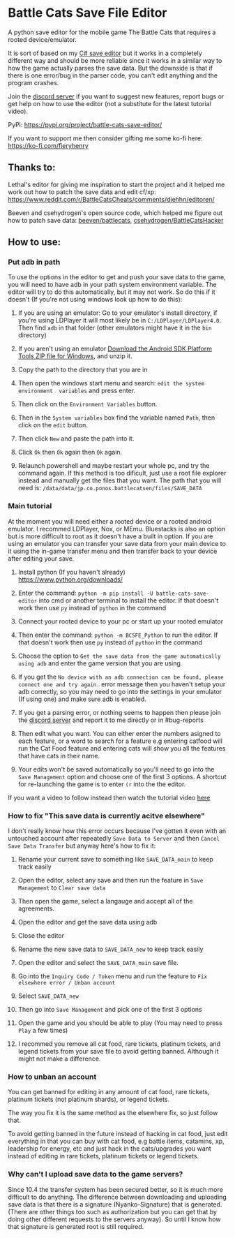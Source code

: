 # Battle Cats Save File Editor

A python save editor for the mobile game The Battle Cats that requires a rooted device/emulator.

It is sort of based on my [C# save editor](https://github.com/fieryhenry/Battle-Cats-Save-File-Editor) but it works in a completely different way and should be more reliable since it works in a similar way to how the game actually parses the save data. But the downside is that if there is one error/bug in the parser code, you can't edit anything and the program crashes.

Join the [discord server](https://discord.gg/DvmMgvn5ZB) if you want to suggest new features, report bugs or get help on how to use the editor (not a substitute for the latest tutorial video).

PyPi: https://pypi.org/project/battle-cats-save-editor/

If you want to support me then consider gifting me some ko-fi here: https://ko-fi.com/fieryhenry

## Thanks to:

Lethal's editor for giving me inspiration to start the
project and it helped me work out how to patch the save data and edit
cf/xp: https://www.reddit.com/r/BattleCatsCheats/comments/djehhn/editoren/

Beeven and csehydrogen's open source code, which helped me figure out how to patch save data: [beeven/battlecats](https://github.com/beeven/battlecats), [csehydrogen/BattleCatsHacker](https://github.com/csehydrogen/BattleCatsHacker)

## How to use:

### Put adb in path

To use the options in the editor to get and push your save data to the game, you will need to have adb in your path system environment variable. The editor will try to do this automatically, but it may not work. So do this if it doesn't (If you're not using windows look up how to do this):

1. If you are using an emulator: Go to your emulator's install directory, if you're
   using LDPlayer it will most likely be in `C:/LDPlayer/LDPlayer4.0`.
   Then find `adb` in that folder (other emulators might have it in the `bin`
    directory)

2. If you aren't using an emulator [Download the Android SDK Platform Tools ZIP file for Windows](https://dl.google.com/android/repository/platform-tools-latest-windows.zip), and unzip it.

3. Copy the path to the directory that you are in

4. Then open the windows start menu and search: `edit the system environment 
   variables` and press enter.

5. Then click on the `Environment Variables` button.

6. Then in the `System variables` box find the variable named `Path`, then 
   click on the `edit` button.

7. Then click `New` and paste the path into it.

8. Click `Ok` then `Ok` again then `Ok` again.

9. Relaunch powershell and maybe restart your whole pc, and try the command
    again.
   If this method is too dificult, just use a root file explorer instead 
   and manually get the files that you want. The path that you will need is:
   `/data/data/jp.co.ponos.battlecatsen/files/SAVE_DATA`

### Main tutorial

At the moment you will need either a rooted device or a rooted android emulator. I recommed LDPlayer, Nox, or MEmu. Bluestacks is also an option but is more difficult to root as it doesn't have a built in option. If you are using an emulator you can transfer your save data from your main device to it using the in-game transfer menu and then transfer back to your device after editing your save.

1. Install python (If you haven't already) https://www.python.org/downloads/

2. Enter the command: `python -m pip install -U battle-cats-save-editor` into cmd or another terminal to install the editor. If that doesn't work then use `py` instead of `python` in the command

3. Connect your rooted device to your pc or start up your rooted emulator

4. Then enter the command: `python -m BCSFE_Python` to run the editor. If that doesn't work then use `py` instead of `python` in the command

5. Choose the option to `Get the save data from the game automatically using adb` and enter the game version that you are using.

6. If you get the `No device with an adb connection can be found, please connect one and try again.` error message then you haven't setup your adb correctly, so you may need to go into the settings in your emulator (If using one) and make sure adb is enabled.

7. If you get a parsing error, or nothing seems to happen then please join the [discord server]((https://discord.gg/DvmMgvn5ZB)) and report it to me directly or in #bug-reports

8. Then edit what you want. You can either enter the numbers asigned to each feature, or a word to search for a feature e.g entering catfood will run the Cat Food feature and entering cats will show you all the features that have cats in their name.

9. Your edits won't be saved automatically so you'll need to go into the `Save Management` option and choose one of the first 3 options. A shortcut for re-launching the game is to enter `(r` into the the editor.

If you want a video to follow instead then watch the tutorial video [here](https://www.youtube.com/watch?v=xBnGR1A3A-U)

### How to fix "This save data is currently acitve elsewhere"

I don't really know how this error occurs because I've gotten it even with an untouched account after repeatedly `Save Data to Server` and then `Cancel Save Data Transfer` but anyway here's how to fix it:

1. Rename your current save to something like `SAVE_DATA_main` to keep track easily

2. Open the editor, select any save and then run the feature in `Save Management` to `Clear save data`

3. Then open the game, select a langauge and accept all of the agreements.

4. Open the editor and get the save data using adb

5. Close the editor

6. Rename the new save data to `SAVE_DATA_new` to keep track easily

7. Open the editor and select the `SAVE_DATA_main` save file.

8. Go into the `Inquiry Code / Token` menu and run the feature to `Fix elsewhere error / Unban account` 

9. Select `SAVE_DATA_new`

10. Then go into `Save Management` and pick one of the first 3 options

11. Open the game and you should be able to play (You may need to press `Play` a few times)

12. I recommed you remove all cat food, rare tickets, platinum tickets, and legend tickets from your save file to avoid getting banned. Although it might not make a difference.

### How to unban an account

You can get banned for editing in any amount of cat food, rare tickets, platinum tickets  (not platinum shards), or legend tickets.

The way you fix it is the same method as the elsewhere fix, so just follow that.

To avoid getting banned in the future instead of hacking in cat food, just edit everything in that you can buy with cat food, e.g battle items, catamins, xp, leadership for energy, etc and just hack in the cats/upgrades you want instead of editing in rare tickets, platinum tickets or legend tickets.

### Why can't I upload save data to the game servers?

Since 10.4 the transfer system has been secured better, so it is much more difficult to do anything. The difference between downloading and uploading save data is that there is a signature (Nyanko-Signature) that is generated. (There are other things too such as authorization but you can get that by doing other different requests to the servers anyway). So until I know how that signature is generated root is still required.